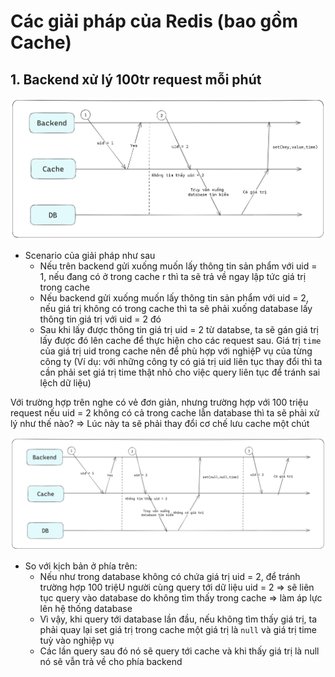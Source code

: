 # Các giải pháp của Redis (bao gồm Cache)



## 1. Backend xử lý 100tr request mỗi phút

![alt text](assets/image-1.png)

- Scenario của giải pháp như sau
  - Nếu trên backend gửi xuống muốn lấy thông tin sản phẩm với uid = 1, nếu đang có ở trong cache r thì ta sẽ trả về ngay lập tức giá trị trong cache
  - Nếu backend gửi xuống muốn lấy thông tin sản phẩm với uid = 2, nếu giá trị không có trong cache thì ta sẽ phải xuống database lấy thông tin giá trị với uid = 2 đó
  - Sau khi lấy được thông tin giá trị uid = 2 từ databse, ta sẽ gán giá trị lấy được đó lên cache để thực hiện cho các request sau. Giá trị `time` của giá trị uid trong cache nên để phù hợp với nghiệP vụ của từng công ty (Ví dụ: với những công ty có giá trị uid liên tục thay đổi thì ta cần phải set giá trị time thật nhỏ cho việc query liên tục để tránh sai lệch dữ liệu)


Với trường hợp trên nghe có vẻ đơn giản, nhưng trường hợp với 100 triệu request nếu uid = 2 không có cả trong cache lẫn database thì ta sẽ phải xử lý như thế nào?
=> Lúc này ta sẽ phải thay đổi cơ chế lưu cache một chút 


![alt text](assets/image-2.png)

- So với kịch bản ở phía trên:
  - Nếu như trong database không có chứa giá trị uid = 2, để tránh trường hợp 100 triệU người cùng query tới dữ liệu uid = 2 => sẽ liên tục query vào database do không tìm thấy trong cache => làm áp lực lên hệ thống database
  - Vì vậy, khi query tới database lần đầu, nếu không tìm thấy giá trị, ta phải quay lại set giá trị trong cache một giá trị là `null` và giá trị time tuỳ vào nghiệp vụ
  - Các lần query sau đó nó sẽ query tới cache và khi thấy giá trị là null nó sẽ vẫn trả về cho phía backend